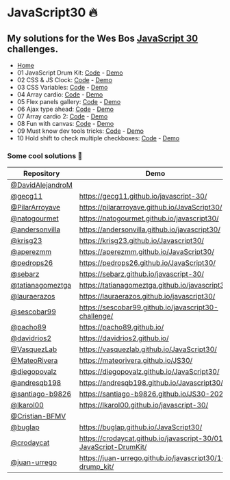 # JavaScript30 🔥

## My solutions for the Wes Bos [JavaScript 30](https://javascript30.com/) challenges.

- [Home](https://manucastrillonm.github.io/javascript-30/)
- 01 JavaScript Drum Kit: [Code](https://github.com/ManuCastrillonM/javascript-30/tree/master/01-javascript-drum-kit) - [Demo](https://manucastrillonm.github.io/javascript-30/01-javascript-drum-kit)
- 02 CSS & JS Clock: [Code](https://github.com/ManuCastrillonM/javascript-30/tree/master/02-css-js-clock) - [Demo](https://manucastrillonm.github.io/javascript-30/02-css-js-clock)
- 03 CSS Variables: [Code](https://github.com/ManuCastrillonM/javascript-30/tree/master/03-css-variables) - [Demo](https://manucastrillonm.github.io/javascript-30/03-css-variables)
- 04 Array cardio: [Code](https://github.com/ManuCastrillonM/javascript-30/tree/master/04-array-cardio-1) - [Demo](https://manucastrillonm.github.io/javascript-30/04-array-cardio-1)
- 05 Flex panels gallery: [Code](https://github.com/ManuCastrillonM/javascript-30/tree/master/05-flex-panels-gallery) - [Demo](https://manucastrillonm.github.io/javascript-30/05-flex-panels-gallery)
- 06 Ajax type ahead: [Code](https://github.com/ManuCastrillonM/javascript-30/tree/master/06-ajax-type-ahead) - [Demo](https://manucastrillonm.github.io/javascript-30/06-ajax-type-ahead)
- 07 Array cardio 2: [Code](https://github.com/ManuCastrillonM/javascript-30/tree/master/07-array-cardio-2) - [Demo](https://manucastrillonm.github.io/javascript-30/07-array-cardio-2)
- 08 Fun with canvas: [Code](https://github.com/ManuCastrillonM/javascript-30/tree/master/08-fun-with-canvas) - [Demo](https://manucastrillonm.github.io/javascript-30/08-fun-with-canvas)
- 09 Must know dev tools tricks: [Code](https://github.com/ManuCastrillonM/javascript-30/tree/master/09-dev-tools-tricks) - [Demo](https://manucastrillonm.github.io/javascript-30/09-dev-tools-tricks)
- 10 Hold shift to check multiple checkboxes: [Code](https://github.com/ManuCastrillonM/javascript-30/tree/master/10-multiple-checkboxes) - [Demo](https://manucastrillonm.github.io/javascript-30/10-multiple-checkboxes)

### Some cool solutions 🤩

| Repository | Demo |
|---|---|
| [@DavidAlejandroM](https://github.com/DavidAlejandroM/JavaScript30) |   |
| [@gecg11](https://github.com/gecg11/javascript-30) | https://gecg11.github.io/javascript-30/ |
| [@PilarArroyave](https://github.com/PilarArroyave/JavaScript30) | https://pilararroyave.github.io/JavaScript30/  |
| [@natogourmet](https://github.com/natogourmet/javascript30) | https://natogourmet.github.io/javascript30/ |
| [@andersonvilla](https://github.com/andersonvilla/javascript30) | https://andersonvilla.github.io/javascript30/ |
| [@krisg23](https://github.com/krisg23/Javascript30) | https://krisg23.github.io/Javascript30/ |
| [@aperezmm](https://github.com/aperezmm/JavaScript30) | https://aperezmm.github.io/JavaScript30/ |
| [@pedrops26](https://github.com/pedrops26/JavaScript30) | https://pedrops26.github.io/JavaScript30/|
| [@sebarz](https://github.com/sebarz/javascript-30) | https://sebarz.github.io/javascript-30/ |
| [@tatianagomeztga](https://github.com/tatianagomeztga/javascript30) | https://tatianagomeztga.github.io/javascript30/ |
| [@lauraerazos](https://github.com/lauraerazos/javascript30) | https://lauraerazos.github.io/javascript30/ |
| [@sescobar99](https://github.com/sescobar99/javascript30-challenge) | https://sescobar99.github.io/javascript30-challenge/ |
| [@pacho89](https://github.com/pacho89/pacho89.github.io) | https://pacho89.github.io/ |
| [@davidrios2](https://github.com/davidrios2/Javascript30) | https://davidrios2.github.io/ |
| [@VasquezLab](https://github.com/VasquezLab/JavaScript30) | https://vasquezlab.github.io/JavaScript30/ |
| [@MateoRivera](https://github.com/MateoRivera/JS30) | https://mateorivera.github.io/JS30/ |
| [@diegopovalz](https://github.com/diegopovalz/JavaScript30) | https://diegopovalz.github.io/JavaScript30/ |
| [@andresqb198](https://github.com/andresqb198/Javascript30) | https://andresqb198.github.io/Javascript30/ |
| [@santiago-b9826](https://github.com/santiago-b9826/JS30-2020) | https://santiago-b9826.github.io/JS30-2020 |
| [@lkarol00](https://github.com/lkarol00/javascript-30) | https://lkarol00.github.io/javascript-30/ |
| [@Cristian-BFMV](https://github.com/Cristian-BFMV/Cristian-BFMV.github.io) |  |
| [@buglap](https://github.com/buglap/JavaScript30) | https://buglap.github.io/JavaScript30/ |
| [@crodaycat](https://github.com/crodaycat/javascript-30/) | https://crodaycat.github.io/javascript-30/01-JavaScript-DrumKit/ |
| [@juan-urrego](https://github.com/juan-urrego/javascript30) | https://juan-urrego.github.io/javascript30/1-drump_kit/ |
